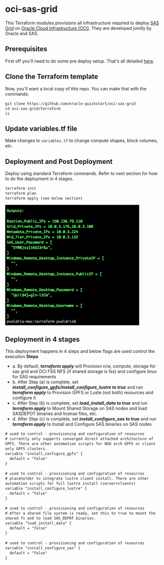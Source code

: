 # oci-sas-grid

This Terraform modules provisions all infrastructure required to deploy [SAS Grid](http://support.sas.com/software/products/gridmgr/index.html) on [Oracle Cloud Infrastructure (OCI)](https://cloud.oracle.com/en_US/cloud-infrastructure).  They are developed jointly by Oracle and SAS.

## Prerequisites
First off you'll need to do some pre deploy setup.  That's all detailed [here](https://github.com/oracle-quickstart/oci-prerequisites).

## Clone the Terraform template
Now, you'll want a local copy of this repo.  You can make that with the commands:

    git clone https://github.com/oracle-quickstart/oci-sas-grid
    cd oci-sas-grid/terraform
    ls

## Update variables.tf file
Make changes to `variables.tf` to change compute shapes, block volumes, etc. 

## Deployment and Post Deployment
Deploy using standard Terraform commands. Refer to next section for how to do the deployment in 4 stages. 

    terraform init
    terraform plan
    terraform apply (see below section)

![](./images/TF-apply.PNG)


## Deployment in 4 stages 

This deployment happens in 4 steps and below flags are used control the execution
**Steps**

* a. By default, ***terraform apply*** will Provision n/w, compute, storage for sas grid and OCI FSS NFS (if shared storage is fss) and configure linux for SAS requirements
* b. After Step (a) is complete, set ***install_configure_gpfs/install_configure_lustre to true*** and run ***terraform apply*** to Provision GPFS or Luste (not both) resources and configure it
* c. After Step (b) is complete, set ***load_install_data to true*** and run ***terraform apply*** to Mount Shared Storage on SAS nodes and load SASDEPOT binaries and license files, etc.
* d. After Step (c) is complete, set ***install_configure_sas to true*** and run ***terraform apply*** to  Install and Configure SAS binaries on SAS nodes


```
# used to control - provisioning and configuration of resources
# currently only supports converged direct attached architecture of GPFS. There are other automation scripts for NSD arch GPFS or client only GPFS clusters.
variable "install_configure_gpfs" {
  default = "false"
}

# used to control - provisioning and configuration of resources
# placeholder to integrate lustre client install. There are other automation scripts for full lustre install (server+clients)
variable "install_configure_lustre" {
  default = "false"
}

# used to control - provisioning and configuration of resources
# After a shared file system is ready, set this to true to mount the shared fs and to load SAS_DEPOT binaries.
variable "load_install_data" {
  default = "false"
}
  
# used to control - provisioning and configuration of resources
variable "install_configure_sas" {
  default = "false"
}
```


